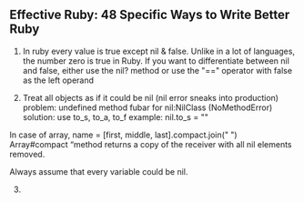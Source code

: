 ## Effective Ruby: 48 Specific Ways to Write Better Ruby

1. In ruby every value is true except nil & false.
Unlike in a lot of languages, the number zero is true in Ruby.
If you want to differentiate between nil and false, either use the nil? method or use the "==" operator with false as the left operand

2. Treat all objects as if it could be nil (nil error sneaks into production)
problem: undefined method fubar for nil:NilClass (NoMethodError)
solution: use to_s, to_a, to_f
example: nil.to_s = ""

In case of array, name = [first, middle, last].compact.join(" ")
Array#compact “method returns a copy of the receiver with all nil elements removed.

Always assume that every variable could be nil.

3. 
